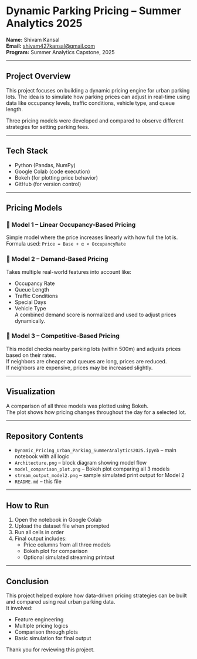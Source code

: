 # Dynamic Parking Pricing – Summer Analytics 2025

**Name:** Shivam Kansal  
**Email:** shivam427kansal@gmail.com  
**Program:** Summer Analytics Capstone, 2025

---

## Project Overview

This project focuses on building a dynamic pricing engine for urban parking lots. The idea is to simulate how parking prices can adjust in real-time using data like occupancy levels, traffic conditions, vehicle type, and queue length.

Three pricing models were developed and compared to observe different strategies for setting parking fees.

---

## Tech Stack

- Python (Pandas, NumPy)
- Google Colab (code execution)
- Bokeh (for plotting price behavior)
- GitHub (for version control)

---

## Pricing Models

### 🔹 Model 1 – Linear Occupancy-Based Pricing  
Simple model where the price increases linearly with how full the lot is.  
Formula used: `Price = Base + α × OccupancyRate`

### 🔹 Model 2 – Demand-Based Pricing  
Takes multiple real-world features into account like:
- Occupancy Rate  
- Queue Length  
- Traffic Conditions  
- Special Days  
- Vehicle Type  
A combined demand score is normalized and used to adjust prices dynamically.

### 🔹 Model 3 – Competitive-Based Pricing  
This model checks nearby parking lots (within 500m) and adjusts prices based on their rates.  
If neighbors are cheaper and queues are long, prices are reduced.  
If neighbors are expensive, prices may be increased slightly.

---

## Visualization

A comparison of all three models was plotted using Bokeh.  
The plot shows how pricing changes throughout the day for a selected lot.

---

## Repository Contents

- `Dynamic_Pricing_Urban_Parking_SummerAnalytics2025.ipynb` – main notebook with all logic
- `Architecture.png` – block diagram showing model flow
- `model_comparison_plot.png` – Bokeh plot comparing all 3 models
- `stream_output_model2.png` – sample simulated print output for Model 2
- `README.md` – this file

---

## How to Run

1. Open the notebook in Google Colab  
2. Upload the dataset file when prompted  
3. Run all cells in order  
4. Final output includes:
   - Price columns from all three models  
   - Bokeh plot for comparison  
   - Optional simulated streaming printout

---

## Conclusion

This project helped explore how data-driven pricing strategies can be built and compared using real urban parking data.  
It involved:
- Feature engineering  
- Multiple pricing logics  
- Comparison through plots  
- Basic simulation for final output

Thank you for reviewing this project.
